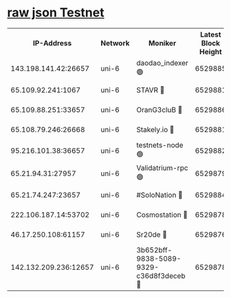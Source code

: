 [raw json Testnet](https://rpc-check.junot.stavr.tech/junot/rpc-junot-result.json)
=


<table><tr><th>IP-Address</th><th>Network</th><th>Moniker</th><th>Latest Block Height</th><th>Earliest Block Height</th><th>Catching Up</th><th>Tx Index</th><th>Voting Power</th><th>Scan Time</th></tr><tr><td>143.198.141.42:26657</td><td>uni-6</td><td>daodao_indexer 🟢</td><td>6529885</td><td>1</td><td>False</td><td>off</td><td>0</td><td>2023-12-29T11:24:32.964641059UTC</td></tr><tr><td>65.109.92.241:1067</td><td>uni-6</td><td>STAVR 🔴</td><td>6529881</td><td>1138541</td><td>False</td><td>on</td><td>6042</td><td>2023-12-29T11:24:22.830110693UTC</td></tr><tr><td>65.109.88.251:33657</td><td>uni-6</td><td>OranG3cluB 🔴</td><td>6529886</td><td>1138541</td><td>False</td><td>on</td><td>11</td><td>2023-12-29T11:24:37.449110130UTC</td></tr><tr><td>65.108.79.246:26668</td><td>uni-6</td><td>Stakely.io 🔴</td><td>6529881</td><td>1570872</td><td>False</td><td>on</td><td>1358933</td><td>2023-12-29T11:24:23.251372357UTC</td></tr><tr><td>95.216.101.38:36657</td><td>uni-6</td><td>testnets-node 🟢</td><td>6529882</td><td>1615130</td><td>False</td><td>on</td><td>0</td><td>2023-12-29T11:24:25.652527463UTC</td></tr><tr><td>65.21.94.31:27957</td><td>uni-6</td><td>Validatrium-rpc 🟢</td><td>6529879</td><td>2943363</td><td>False</td><td>on</td><td>0</td><td>2023-12-29T11:24:18.235000682UTC</td></tr><tr><td>65.21.74.247:23657</td><td>uni-6</td><td>#SoloNation 🔴</td><td>6529884</td><td>5208001</td><td>False</td><td>on</td><td>112</td><td>2023-12-29T11:24:32.118221496UTC</td></tr><tr><td>222.106.187.14:53702</td><td>uni-6</td><td>Cosmostation 🔴</td><td>6529878</td><td>5344501</td><td>False</td><td>on</td><td>110003</td><td>2023-12-29T11:24:15.857000867UTC</td></tr><tr><td>46.17.250.108:61157</td><td>uni-6</td><td>Sr20de 🔴</td><td>6529876</td><td>6419777</td><td>False</td><td>on</td><td>28</td><td>2023-12-29T11:24:10.134045957UTC</td></tr><tr><td>142.132.209.236:12657</td><td>uni-6</td><td>3b652bff-9838-5089-9329-c36d8f3deceb 🔴</td><td>6529878</td><td>6521280</td><td>False</td><td>on</td><td>157563</td><td>2023-12-29T11:24:14.445299977UTC</td></tr></table>